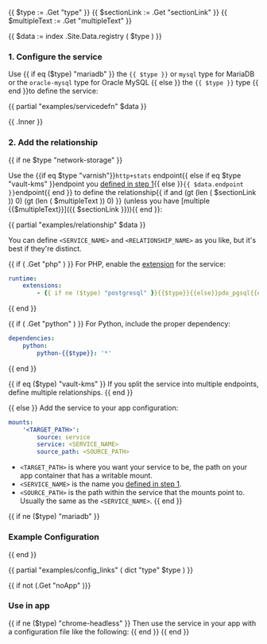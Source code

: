 <!-- Name the parameters -->
{{ $type := .Get "type" }}
{{ $sectionLink := .Get "sectionLink" }} <!-- The section of the page with more detail. -->
{{ $multipleText := .Get "multipleText" }} <!-- What the explicit endpoints define (what is multiple). -->

<!-- Get registry data for the service type. -->

{{ $data := index .Site.Data.registry ( $type ) }}

### 1. Configure the service

<!-- Clarify the `type` that should be used. -->
<!-- mysql.md is special, so change the sentence slightly to show all `type`s for the single endpoint. -->
Use {{ if eq ($type) "mariadb" }}
  the `{{ $type }}` or `mysql` type for MariaDB or the `oracle-mysql` type for Oracle MySQL
  {{ else }}
  the `{{ $type }}` type
  {{ end }}to define the service:

<!-- Create a dummy example services.yaml file from the registry's example naming in `.docs` -->
{{ partial "examples/servicedefn" $data }}

<!-- Extra text to explain service configuration -->
{{ .Inner }}

### 2. Add the relationship

<!-- Network storage services are different and handled below -->
{{ if ne $type "network-storage" }}
<!-- Clarify the endpoint that should be used. -->
<!-- If a link and text have been set, adds exception that directs users to the subsection that describes explicit endpoints. -->
<!-- The check for Varnish is a hack to get around the escaping of the + sign -->
Use the {{if eq $type "varnish"}}`http+stats` endpoint{{ else if eq $type "vault-kms" }}endpoint
you [defined in step 1](#1-configure-the-service){{ else }}`{{ $data.endpoint }}`endpoint{{ end }}
to define the relationship{{ if and (gt (len ( $sectionLink )) 0) (gt (len ( $multipleText )) 0) }}
(unless you have [multiple {{$multipleText}}]({{ $sectionLink }})){{ end }}:

<!-- Create a dummy example `relationships` block from the registry's example naming in `.docs` -->
{{ partial "examples/relationship" $data }}

<!-- Adds a note about naming conventions between relationship and service names. Keep em unique. -->
You can define `<SERVICE_NAME>` and `<RELATIONSHIP_NAME>` as you like, but it's best if they're distinct.

<!-- For services with a PHP extension -->
{{ if ( .Get "php" ) }}
For PHP, enable the [extension](/languages/php/extensions.html) for the service:

```yaml {location=".platform.app.yaml"}
runtime:
    extensions:
        - {{ if ne ($type) "postgresql" }}{{$type}}{{else}}pdo_pgsql{{end}}
```
{{ end }}

<!-- For services with a Python extension -->
{{ if ( .Get "python" ) }}
For Python, include the proper dependency:

```yaml {location=".platform.app.yaml"}
dependencies:
    python:
        python-{{$type}}: '*'
```
{{ end }}

<!-- Add explanation for the Vault service -->
{{ if eq ($type) "vault-kms" }}
If you split the service into multiple endpoints, define multiple relationships.
{{ end }}

<!-- Describe app configuration for network storage services -->
{{ else }}
Add the service to your app configuration:

```yaml {location=services.yaml}
mounts:
    '<TARGET_PATH>':
        source: service
        service: <SERVICE_NAME>
        source_path: <SOURCE_PATH>
```

* `<TARGET_PATH>` is where you want your service to be, the path on your app container that has a writable mount.
* `<SERVICE_NAME>` is the name you [defined in step 1](#1-configure-the-service).
* `<SOURCE_PATH>` is the path within the service that the mounts point to.
  Usually the same as the `<SERVICE_NAME>`.
{{ end }}

<!-- Add example heading for all but MariaDB/Oracle MySQL, which need two -->
{{ if ne ($type) "mariadb" }}
### Example Configuration
{{ end }}

{{ partial "examples/config_links" ( dict "type" $type ) }}

<!-- Turn this section off for ones in Guides that continue differently-->
{{ if not (.Get "noApp" )}}
### Use in app

<!-- Don't add use in app intro to Headless Chrome, which has different content -->
{{ if ne ($type) "chrome-headless" }}
Then use the service in your app with a configuration file like the following:
{{ end }}
{{ end }}
